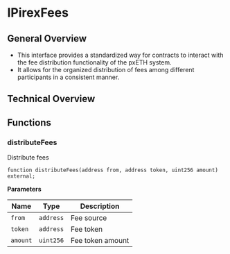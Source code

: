 # IPirexFees

## General Overview
- This interface provides a standardized way for contracts to interact with the fee distribution functionality of the pxETH system.
- It allows for the organized distribution of fees among different participants in a consistent manner.

## Technical Overview
## Functions
### distributeFees

Distribute fees


```solidity
function distributeFees(address from, address token, uint256 amount) external;
```
**Parameters**

|Name|Type|Description|
|----|----|-----------|
|`from`|`address`|Fee source|
|`token`|`address`|Fee token|
|`amount`|`uint256`|Fee token amount|


